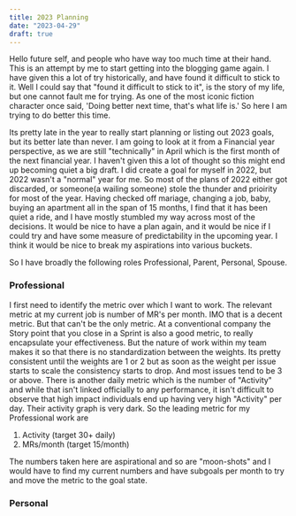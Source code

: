 ```yaml
--- 
title: 2023 Planning 
date: "2023-04-29" 
draft: true 
--- 
```


Hello future self, and people who have way too much time at their hand.  This is
an attempt by me to start getting into the blogging game again.  I have given
this a lot of try historically, and have found it difficult to stick to it. Well
I could say that "found it difficult to stick to it", is the story of my life,
but one cannot fault me for trying. As one of the most iconic fiction character
once said, 'Doing better next time, that's what life is.' So here I am trying to
do better this time.

Its pretty late in the year to really start planning or listing out 2023 goals,
but its better late than never. I am going to look at it from a Financial year
perspective, as we are still "technically" in April which is the first month of
the next financial year. I haven't given this a lot of thought so this might end
up becoming quiet a big draft. I did create a goal for myself in 2022, but 2022
wasn't a "normal" year for me. So most of the plans of 2022 either got
discarded, or someone(a wailing someone) stole the thunder and prioirity for
most of the year.  Having checked off mariage, changing a job, baby, buying an
apartment all in the span of 15 months, I find that it has been quiet a ride,
and I have mostly stumbled my way across most of the decisions. 
It would be nice to have a plan again, and it would be nice if I could try and
have some measure of predictability in the upcoming year. I think it would be
nice to break my aspirations into various buckets.

So I have broadly the following roles Professional, Parent, Personal, Spouse. 

### Professional

I first need to identify the metric over which I want to work. The relevant
metric at my current job is number of MR's per month. IMO that is a decent
metric. But that can't be the only metric. At a conventional company the Story
point that you close in a Sprint is also a good metric, to really encapsulate 
your effectiveness. But the nature of work within my team makes it so that there 
is no standardization between the weights. Its pretty consistent until the 
weights are 1 or 2 but as soon as the weight per issue starts to scale the 
consistency starts to drop. And most issues tend to be 3 or above. 
There is another daily metric which is the number of "Activity" and while that
isn't linked officially to any performance, it isn't difficult to observe that
high impact individuals end up having very high "Activity" per day. Their
activity graph is very dark. 
So the leading metric for my Professional work are
1. Activity (target 30+ daily)
2. MRs/month (target 15/month)

The numbers taken here are aspirational and so are "moon-shots" and I would have
to find my current numbers and have subgoals per month to try and move the
metric to the goal state.

### Personal


